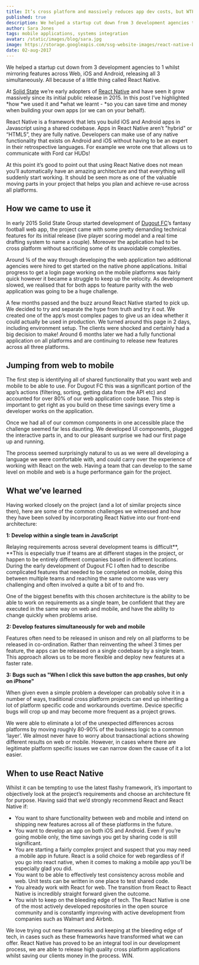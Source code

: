 ```yaml
---
title: It’s cross platform and massively reduces app dev costs, but WTF is React Native?
published: true
description: We helped a startup cut down from 3 development agencies to 1 whilst mirroring features across Web, iOS and Android, releasing all 3 simultaneously. All because of a little thing called React Native.
author: Sara Jones
tags: mobile applications, systems integration
avatar: /static/images/blog/sara.jpg
image: https://storage.googleapis.com/ssg-website-images/react-native-blog.png
date: 02-aug-2017
---
```


We helped a startup cut down from 3 development agencies to 1 whilst mirroring features across Web, iOS and Android, releasing all 3 simultaneously. All because of a little thing called React Native.

At [Solid State](http://www.solidstategroup.com) we’re early adopters of [React Native](https://facebook.github.io/react-native/) and have seen it grow massively since its initial public release in 2015. In this post I’ve highlighted *how *we used it and *what we learnt -  *so you can save time and money when building your own apps (or we can on your behalf).

React Native is a framework that lets you build iOS and Android apps in Javascript using a shared codebase. Apps in React Native aren’t "hybrid" or “HTML5”, they are fully native. Developers can make use of any native functionality that exists on Android and iOS without having to be an expert in their retrospective languages. For example we wrote one that allows us to communicate with Ford car HUDs!

At this point it’s good to point out that using React Native does not mean you’ll automatically have an amazing architecture and that everything will suddenly start working. It should be seen more as one of the valuable moving parts in your project that helps you plan and achieve re-use across all platforms.

## How we came to use it

In early 2015 Solid State Group started development of [Dugout FC](https://www.dugoutfc.com/)’s fantasy football web app, the project came with some pretty demanding technical features for its initial release (live player scoring model and a real time drafting system to name a couple). Moreover the application had to be cross platform without sacrificing some of its unavoidable complexities.

Around ¾ of the way through developing the web application two additional agencies were hired to get started on the native phone applications. Initial progress to get a login page working on the mobile platforms was fairly quick however it became a struggle to keep up the velocity. As development slowed, we realised that for both apps to feature parity with the web application was going to be a huge challenge.

A few months passed and the buzz around React Native started to pick up. We decided to try and separate the hype from truth and try it out. We created one of the app’s most complex pages to give us an idea whether it could actually be used in production. We turned around this page in 2 days, including environment setup. The clients were shocked and certainly had a big decision to make! Around 6 months later we had a fully functional application on all platforms and are continuing to release new features across all three platforms.

## Jumping from web to mobile

The first step is identifying all of shared functionality that you want web and mobile to be able to use. For Dugout FC this was a significant portion of the app’s actions (filtering, sorting, getting data from the API etc) and accounted for over 80% of our web application code base. This step is important to get right as you build on these time savings every time a developer works on the application.

Once we had all of our common components in one accessible place the challenge seemed far less daunting. We developed UI components, plugged the interactive parts in, and to our pleasant surprise we had our first page up and running.

The process seemed surprisingly natural to us as we were all developing a language we were comfortable with, and could carry over the experience of working with React on the web. Having a team that can develop to the same level on mobile and web is a huge performance gain for the project.

## What we’ve learned

Having worked closely on the project (and a lot of similar projects since then), here are some of the common challenges we witnessed and how they have been solved by incorporating React Native into our front-end architecture:

**1: Develop within a single team in JavaScript**

Relaying requirements across several development teams is difficult**, **This is especially true if teams are at different stages in the project, or happen to be entirely different companies based in different locations. During the early development of Dugout FC I often had to describe complicated features that needed to be completed on mobile, doing this between multiple teams and reaching the same outcome was very challenging and often involved a quite a bit of to and fro.

One of the biggest benefits with this chosen architecture is the ability to be able to work on requirements as a single team, be confident that they are executed in the same way on web and mobile, and have the ability to change quickly when problems arise.

**2: Develop features simultaneously for web and mobile**

Features often need to be released in unison and rely on all platforms to be released in co-ordination. Rather than reinventing the wheel 3 times per feature, the apps can be released on a single codebase by a single team. This approach allows us to be more flexible and deploy new features at a faster rate.

**3: Bugs such as "When I click this save button the app crashes, but only on iPhone"**

When given even a simple problem a developer can probably solve it in a number of ways, traditional cross platform projects can end up inheriting a lot of platform specific code and workarounds overtime. Device specific bugs will crop up and may become more frequent as a project grows.

We were able to eliminate a lot of the unexpected differences across platforms by moving roughly 80-90% of the business logic to a common ‘layer’. We almost never have to worry about transactional actions showing different results on web or mobile. However, in cases where there are legitimate platform specific issues we can narrow down the cause of it a lot easier.

## When to use React Native

Whilst it can be tempting to use the latest flashy framework, it’s important to objectively look at the project’s requirements and choose an architecture fit for purpose. Having said that we’d strongly recommend React and React Native if:

- You want to share functionality between web and mobile and intend on shipping new features across all of these platforms in the future.
- You want to develop an app on both iOS and Android. Even if you’re going mobile only, the time savings you get by sharing code is still significant.
- You are starting a fairly complex project and suspect that you may need a mobile app in future. React is a solid choice for web regardless of if you go into react native, when it comes to making a mobile app you’ll be especially glad you did.
- You want to be able to effectively test consistency across mobile and web. Unit tests can be written in one place to test shared code.
- You already work with React for web. The transition from React to React Native is incredibly straight forward given the outcome.
- You wish to keep on the bleeding edge of tech. The React Native is one of the most actively developed repositories in the open source community and is constantly improving with active development from companies such as Walmart and Airbnb.

We love trying out new frameworks and keeping at the bleeding edge of tech, in cases such as these frameworks have transformed what we can offer.  React Native has proved to be an integral tool in our development process, we are able to release high quality cross platform applications whilst saving our clients money in the process. WIN.
